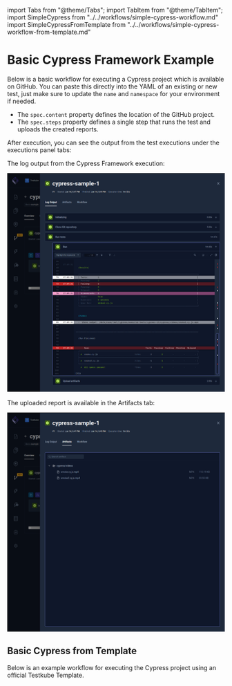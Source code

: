 import Tabs from "@theme/Tabs";
import TabItem from "@theme/TabItem";
import SimpleCypress from "../../workflows/simple-cypress-workflow.md"
import SimpleCypressFromTemplate from "../../workflows/simple-cypress-workflow-from-template.md"

# Basic Cypress Framework Example

Below is a basic workflow for executing a Cypress project which is available
on GitHub. You can paste this directly into the YAML of an existing or new test, just make
sure to update the `name` and `namespace` for your environment if needed.

- The `spec.content` property defines the location of the GitHub project.
- The `spec.steps` property defines a single step that runs the test and uploads the created reports.

<SimpleCypress/>

After execution, you can see the output from the test executions under the executions panel tabs:

<Tabs>
<TabItem value="logs" label="Log Output" default>

The log output from the Cypress Framework execution:

![Cypress Framework Log Output](images/basic-cypress-log-output.png)

</TabItem>
<TabItem value="artifacts" label="Artifacts" default>

The uploaded report is available in the Artifacts tab:

![Cypress Framework Artifacts](images/basic-cypress-artifacts.png)

</TabItem>

</Tabs>

## Basic Cypress from Template
Below is an example workflow for executing the Cypress project using an official Testkube Template.

<SimpleCypressFromTemplate/>
